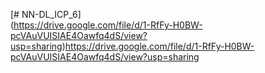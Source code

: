 [# NN-DL_ICP_6]  
(https://drive.google.com/file/d/1-RfFy-H0BW-pcVAuVUISIAE4Oawfq4dS/view?usp=sharing)https://drive.google.com/file/d/1-RfFy-H0BW-pcVAuVUISIAE4Oawfq4dS/view?usp=sharing
